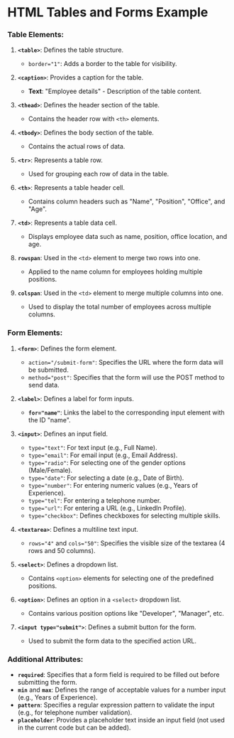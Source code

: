 # HTML Tables and Forms Example


### Table Elements:
1. **`<table>`**: Defines the table structure.
   - `border="1"`: Adds a border to the table for visibility.

2. **`<caption>`**: Provides a caption for the table.
   - **Text**: "Employee details" - Description of the table content.

3. **`<thead>`**: Defines the header section of the table.
   - Contains the header row with `<th>` elements.

4. **`<tbody>`**: Defines the body section of the table.
   - Contains the actual rows of data.

5. **`<tr>`**: Represents a table row.
   - Used for grouping each row of data in the table.

6. **`<th>`**: Represents a table header cell.
   - Contains column headers such as "Name", "Position", "Office", and "Age".

7. **`<td>`**: Represents a table data cell.
   - Displays employee data such as name, position, office location, and age.

8. **`rowspan`**: Used in the `<td>` element to merge two rows into one.
   - Applied to the name column for employees holding multiple positions.

9. **`colspan`**: Used in the `<td>` element to merge multiple columns into one.
   - Used to display the total number of employees across multiple columns.

### Form Elements:
1. **`<form>`**: Defines the form element.
   - `action="/submit-form"`: Specifies the URL where the form data will be submitted.
   - `method="post"`: Specifies that the form will use the POST method to send data.

2. **`<label>`**: Defines a label for form inputs.
   - **`for="name"`**: Links the label to the corresponding input element with the ID "name".

3. **`<input>`**: Defines an input field.
   - `type="text"`: For text input (e.g., Full Name).
   - `type="email"`: For email input (e.g., Email Address).
   - `type="radio"`: For selecting one of the gender options (Male/Female).
   - `type="date"`: For selecting a date (e.g., Date of Birth).
   - `type="number"`: For entering numeric values (e.g., Years of Experience).
   - `type="tel"`: For entering a telephone number.
   - `type="url"`: For entering a URL (e.g., LinkedIn Profile).
   - `type="checkbox"`: Defines checkboxes for selecting multiple skills.

4. **`<textarea>`**: Defines a multiline text input.
   - `rows="4"` and `cols="50"`: Specifies the visible size of the textarea (4 rows and 50 columns).

5. **`<select>`**: Defines a dropdown list.
   - Contains `<option>` elements for selecting one of the predefined positions.

6. **`<option>`**: Defines an option in a `<select>` dropdown list.
   - Contains various position options like "Developer", "Manager", etc.


7. **`<input type="submit">`**: Defines a submit button for the form.
   - Used to submit the form data to the specified action URL.

### Additional Attributes:
- **`required`**: Specifies that a form field is required to be filled out before submitting the form.
- **`min`** and **`max`**: Defines the range of acceptable values for a number input (e.g., Years of Experience).
- **`pattern`**: Specifies a regular expression pattern to validate the input (e.g., for telephone number validation).
- **`placeholder`**: Provides a placeholder text inside an input field (not used in the current code but can be added).



